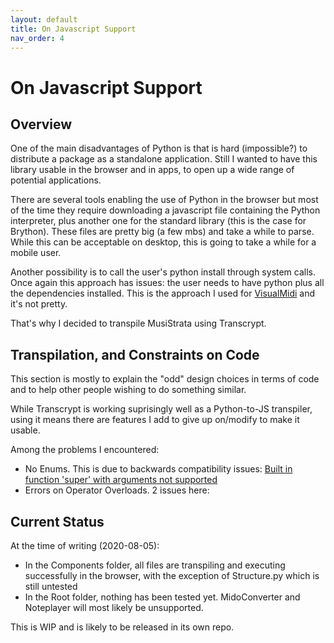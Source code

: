 ```yaml
---
layout: default
title: On Javascript Support
nav_order: 4
---
```


# On Javascript Support

## Overview  

One of the main disadvantages of Python is that is hard (impossible?) to distribute a package as a standalone application. Still I wanted to have this library usable in the browser and in apps, to open up a wide range of potential applications.  

There are several tools enabling the use of Python in the browser but most of the time they require downloading a javascript file containing the Python interpreter, plus another one for the standard library (this is the case for Brython). These files are pretty big (a few mbs) and take a while to parse. While this can be acceptable on desktop, this is going to take a while for a mobile user.  

Another possibility is to call the user's python install through system calls. Once again this approach has issues: the user needs to have python plus all the dependencies installed. This is the approach I used for [VisualMidi](https://github.com/Wally869/VisualMidi) and it's not pretty.  

That's why I decided to transpile MusiStrata using Transcrypt.  


## Transpilation, and Constraints on Code  

This section is mostly to explain the "odd" design choices in terms of code and to help other people wishing to do something similar. 

While Transcrypt is working suprisingly well as a Python-to-JS transpiler, using it means there are features I add to give up on/modify to make it usable.  

Among the problems I encountered:  
- No Enums. This is due to backwards compatibility issues: [Built in function 'super' with arguments not supported](https://github.com/QQuick/Transcrypt/issues/643)
- Errors on Operator Overloads. 2 issues here: 


## Current Status  

At the time of writing (2020-08-05):
- In the Components folder, all files are transpiling and executing successfully in the browser, with the exception of Structure.py which is still untested  
- In the Root folder, nothing has been tested yet. MidoConverter and Noteplayer will most likely be unsupported.  

This is WIP and is likely to be released in its own repo.
